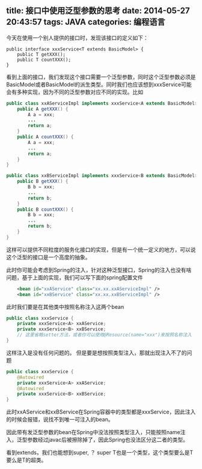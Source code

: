 title: 接口中使用泛型参数的思考
date: 2014-05-27 20:43:57
tags: JAVA
categories: 编程语言
---

今天在使用一个别人提供的接口时，发现该接口的定义如下：
```
public interface xxxService<T extends BasicModel> {
    public T getXXX();
    public T countXXX();
}
```

<!-- more -->

看到上面的接口，我们发现这个接口需要一个泛型参数，同时这个泛型参数必须是BasicModel或者BasicModel的派生类型。同时我们也应该想到xxxService可能会有多种实现，因为不同的泛型参数对应不同的实现。比如
```java
public class xxAServiceImpl implements xxxService<A extends BasicModel> {
    public A getXXX() {
        A a = xxx;
        ...
        return a;
    }
    public A countXXX() {
        A a = xxx;
        ...
        return a;
    }
}
```

```java
public class xxBServiceImpl implements xxxService<B extends BasicModel> {
    public B getXXX() {
        B b = xxx;
        ...
        return b;
    }
    public B countXXX() {
        B b = xxx;
        ...
        return b;
    }
}
```

这样可以提供不同粒度的服务化接口的实现，但是有一个统一定义的地方，可以说这个泛型的接口是一个高度的抽象。

此时你可能会考虑到Spring的注入，针对这种泛型接口，Spring的注入也没有啥问题，基于上面的实现，我们可以写下面的spring配置文件
```xml
	<bean id="xxAService" class="xx.xx.xxAServiceImpl" />
	<bean id="xxBService" class="xx.xx.xxBServiceImpl" />
```
此时我们要是在其他类中按照名称注入这两个bean
```java
public class xxxService {
    private xxxService<A> xxAService;
    private xxxService<B> xxBService;
    // 这里省略setter方法，或者你可以使用@Resource(name="xxx")来按照名称注入
}
```
这样注入是没有任何问题的。
但是要是想按照类型注入，那就出现注入不了的问题
```java
public class xxxService {
    @Autowired
    private xxxService<A> xxAService;
    @Autowired
    private xxxService<B> xxBService;
}
```
此时xxAService和xxBService在Spring容器中的类型都是xxxService，因此注入的时候会报错，说找不到唯一可注入的bean。

因此带有发泛型参数的bean在Spring中没法按照类型注入，只能按照name注入，泛型参数经过javac后被擦除掉了，因此Spring也没法区分这二者的类型。

看到extends，我们也能想到super, ？ super T也是一个类型，这个类型要么是T要么是T的超类。

